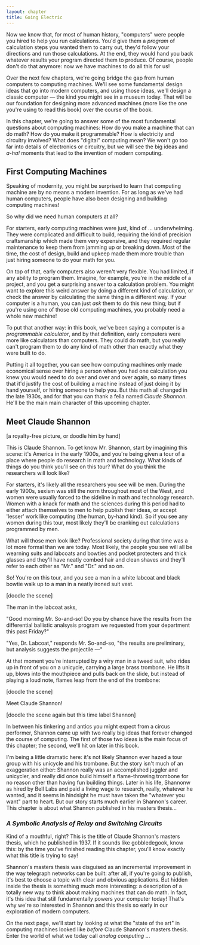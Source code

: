 ```yaml
---
layout: chapter
title: Going Electric
---
```


Now we know that, for most of human history, "computers" were people you hired to help you run calculations. You'd give them a *program* of calculation steps you wanted them to carry out, they'd follow your directions and run those calculations. At the end, they would hand you back whatever results your program directed them to produce. Of course, people don't do that anymore: now we have machines to do all this for us!

Over the next few chapters, we're going bridge the gap from human computers to computing machines. We'll see some fundamental design ideas that go into modern computers, and using those ideas, we'll design a classic computer &mdash; the kind you might see in a museum today. That will be our foundation for designing more advanced machines (more like the one you're using to read this book) over the course of the book.

In this chapter, we're going to answer some of the most fundamental questions about computing machines: How do you make a machine that can do math? How do you make it programmable? How is electricity and circuitry involved? What does "digital" computing mean? We won't go too far into details of electronics or circuitry, but we will see the big ideas and *a-ha!* moments that lead to the invention of modern computing.

## First Computing Machines

Speaking of modernity, you might be surprised to learn that computing machine are by no means a modern invention. For as long as we've had human computers, people have also been designing and building computing machines!

So why did we need human computers at all?

For starters, early computing machines were just, kind of ... underwhelming. They were complicated and difficult to build, requiring the kind of precision craftsmanship which made them very expensive, and they required regular maintenance to keep them from jamming up or breaking down. Most of the time, the cost of design, build and upkeep made them more trouble than just hiring someone to do your math for you.

On top of that, early computers also weren't very flexible. You had limited, if any ability to program them. Imagine, for example, you're in the middle of a project, and you get a surprising answer to a calculation problem. You might want to explore this weird answer by doing a different kind of calculation, or check the answer by calculating the same thing in a different way. If your computer is a human, you can just *ask* them to do this new thing;  but if you're using one of those old computing machines, you probably need a whole new machine!

To put that another way: in this book, we've been saying a computer is a *programmable calculator*, and by that definition, early computers were more like calculators than computers. They could do math, but you really can't program them to do any kind of math other than exactly what they were built to do.

Putting it all together, you can see how computing machines only made economical sense over hiring a person when you had one calculation you knew you would need to do over and over and over again, so many times that it'd justify the cost of building a machine instead of just doing it by hand yourself, or hiring someone to help you. But this math all changed in the late 1930s, and for that you can thank a fella named *Claude Shannon*. He'll be the main main character of this upcoming chapter.

## Meet Claude Shannon

[a royalty-free picture, or doodle him by hand]

This is Claude Shannon. To get know Mr. Shannon, start by imagining this scene: it's America in the early 1900s, and you're being given a tour of a place where people do research in math and technology. What kinds of things do you think you'll see on this tour? What do you think the researchers will look like?

For starters, it's likely all the researchers you see will be men. During the early 1900s, sexism was still the norm throughout most of the West, and women were usually forced to the sideline in math and technology research. Women with a knack for math and the sciences during this period had to either attach themselves to men to help publish their ideas, or accept 'lesser' work like computing (the human, by-hand kind). So if you see any women during this tour, most likely they'll be cranking out calculations programmed by men.

What will those men look like? Professional society during that time was a lot more formal than we are today. Most likely, the people you see will all be wearning suits and labcoats and bowties and pocket protecters and thick glasses and they'll have neatly combed hair and clean shaves and they'll refer to each other as "Mr." and "Dr." and so on.

So! You're on this tour, and you see a man in a white labcoat and black bowtie walk up to a man in a neatly ironed suit vest.

[doodle the scene]

The man in the labcoat asks,

"Good morning Mr. So-and-so! Do you by chance have the results from the differential ballistic analsysis program we requested from your department this past Friday?"

"Yes, Dr. Labcoat," responds Mr. So-and-so, "the results are preliminary, but analysis suggests the projectile &mdash;"

At that moment you're interrupted by a wiry man in a tweed suit, who rides up in front of you on a unicycle, carrying a large brass trombone. He lifts it up, blows into the mouthpiece and pulls back on the slide, but instead of playing a loud note, flames leap from the end of the trombone:

[doodle the scene]

Meet Claude Shannon!

[doodle the scene again but this time label Shannon]

In between his tinkering and antics you might expect from a circus performer, Shannon came up with two really big ideas that forever changed the course of computing. The first of those two ideas is the main focus of this chapter; the second, we'll hit on later in this book.

I'm being a little dramatic here: it's not likely Shannon ever hazed a tour group with his unicycle and his trombone. But the story isn't much of an exaggeration either: Shannon really was an accomplished juggler and unicycler, and really did once build himself a flame-throwing trombone for no reason other than having fun building things. Later in his life, Shannonw as hired by Bell Labs and paid a living wage to research, really, whatever he wanted, and it seems in hindsight he must have taken the "whatever you want" part to heart. But our story starts much earlier in Shannon's career. This chapter is about what Shannon published in his masters thesis...

### *A Symbolic Analysis of Relay and Switching Circuits*

Kind of a mouthful, right? This is the title of Claude Shannon's masters thesis, which he published in 1937. If it sounds like gobbledegook, know this: by the time you've finished reading this chapter, you'll know exactly what this title is trying to say!

Shannon's masters thesis was disguised as an incremental improvement in the way telegraph networks can be built: after all, if you're going to publish, it's best to choose a topic with clear and obvious applications. But hidden inside the thesis is something much more interesting: a description of a totally new way to think about making machines that can do math. In fact, it's this idea that still fundamentally powers your computer today! That's why we're so interested in Shannon and this thesis so early in our exploration of modern computers.

On the next page, we'll start by looking at what the "state of the art" in computing machines looked like *before* Claude Shannon's masters thesis. Enter the world of what we today call *analog computing* ...